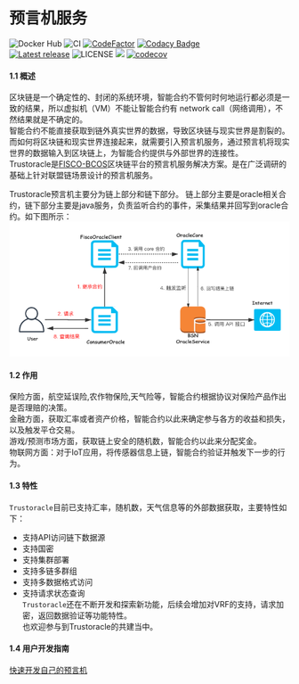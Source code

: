 # 预言机服务

![Docker Hub](https://github.com/WeBankBlockchain/Trustoracle-Service/workflows/Docker%20Hub/badge.svg)
![CI](https://github.com/WeBankBlockchain/Trustoracle-Service/workflows/CI/badge.svg)
[![CodeFactor](https://www.codefactor.io/repository/github/webankblockchain/trustoracle-service/badge)](https://www.codefactor.io/repository/github/webankblockchain/trustoracle-service)
[![Codacy Badge](https://app.codacy.com/project/badge/Grade/8f8d7f6ba47f404d94f786dc505c9797)](https://www.codacy.com/gh/WeBankBlockchain/Trustoracle-Service/dashboard?utm_source=github.com&amp;utm_medium=referral&amp;utm_content=WeBankBlockchain/Trustoracle-Service&amp;utm_campaign=Badge_Grade)
<br />
[![Latest release](https://img.shields.io/github/release/WeBankBlockchain/Trustoracle-Service.svg)](https://github.com/WeBankBlockchain/Trustoracle-Service/releases/latest)
![LICENSE](https://img.shields.io/github/license/WeBankBlockchain/Trustoracle-Service)
<a href="https://github.com/WeBankBlockchain/Trustoracle-Service"><img src="https://sloc.xyz/github/WeBankBlockchain/Trustoracle-Service" /></a>
[![codecov](https://codecov.io/gh/WeBankBlockchain/Trustoracle-Service/branch/dev/graph/badge.svg?token=O7FP28NJ8L)](https://codecov.io/gh/WeBankBlockchain/Trustoracle-Service)

 
#### 1.1 概述
   
   区块链是一个确定性的、封闭的系统环境，智能合约不管何时何地运行都必须是一致的结果，所以虚拟机（VM）不能让智能合约有 network call（网络调用），不然结果就是不确定的。  
   智能合约不能直接获取到链外真实世界的数据，导致区块链与现实世界是割裂的。
   而如何将区块链和现实世界连接起来，就需要引入预言机服务，通过预言机将现实世界的数据输入到区块链上，为智能合约提供与外部世界的连接性。  
   Trustoracle是[FISCO-BCOS](https://github.com/FISCO-BCOS/FISCO-BCOS)区块链平台的预言机服务解决方案。是在广泛调研的基础上针对联盟链场景设计的预言机服务。  
       
   Trustoracle预言机主要分为链上部分和链下部分。
   链上部分主要是oracle相关合约，链下部分主要是java服务，负责监听合约的事件，采集结果并回写到oracle合约。如下图所示：     
             ![oracle流程图](img/oracle-bsn.png)   
#### 1.2 作用
  保险方面，航空延误险,农作物保险,天气险等，智能合约根据协议对保险产品作出是否理赔的决策。  
  金融方面，获取汇率或者资产价格，智能合约以此来确定参与各方的收益和损失，以及触发平仓交易。  
  游戏/预测市场方面，获取链上安全的随机数，智能合约以此来分配奖金。  
  物联网方面：对于IoT应用，将传感器信息上链，智能合约验证并触发下一步的行为。  

#### 1.3 特性
 `Trustoracle`目前已支持汇率，随机数，天气信息等的外部数据获取，主要特性如下：  
 - 支持API访问链下数据源
 - 支持国密
 - 支持集群部署
 - 支持多链多群组
 - 支持多数据格式访问
 - 支持请求状态查询  
  `Trustoracle`还在不断开发和探索新功能，后续会增加对VRF的支持，请求加密，返回数据验证等功能特性。    
  也欢迎参与到Trustoracle的共建当中。
  
#### 1.4  用户开发指南  
   [快速开发自己的预言机](doc/develop-bsn.md)

